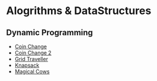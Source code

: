 # Alogrithms & DataStructures

## Dynamic Programming 

- [Coin Change]() 
- [Coin Change 2]() 
- [Grid Traveller]()
- [Knapsack]() 
- [Magical Cows]()